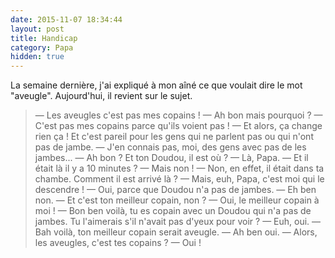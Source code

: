 ```yaml
---
date: 2015-11-07 18:34:44
layout: post
title: Handicap
category: Papa
hidden: true
---
```


La semaine dernière, j'ai expliqué à mon aîné ce que voulait dire le mot "aveugle". Aujourd'hui, il revient sur le sujet.

> —  Les aveugles c'est pas mes copains !
> —  Ah bon mais pourquoi ?
> —  C'est pas mes copains parce qu'ils voient pas !
> —  Et alors, ça change rien ça ! Et c'est pareil pour les gens qui ne parlent pas ou qui n'ont pas de jambe.
> —  J'en connais pas, moi, des gens avec pas de les jambes...
> —  Ah bon ? Et ton Doudou, il est où ?
> —  Là, Papa.
> —  Et il était là il y a 10 minutes ?
> —  Mais non !
> —  Non, en effet, il était dans ta chambe. Comment il est arrivé là ?
> —  Mais, euh, Papa, c'est moi qui le descendre !
> —  Oui, parce que Doudou n'a pas de jambes.
> —  Eh ben non.
> —  Et c'est ton meilleur copain, non ?
> —  Oui, le meilleur copain à moi !
> —  Bon ben voilà, tu es copain avec un Doudou qui n'a pas de jambes. Tu l'aimerais s'il n'avait pas d'yeux pour voir ?
> —  Euh, oui.
> —  Bah voilà, ton meilleur copain serait aveugle.
> —  Ah ben oui.
> —  Alors, les aveugles, c'est tes copains ?
> —  Oui !

